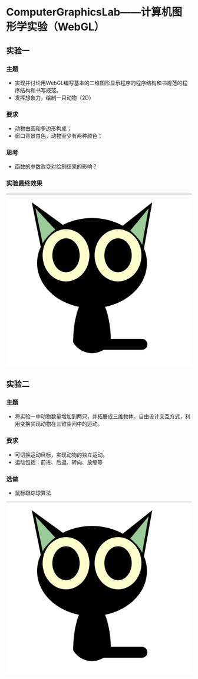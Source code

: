 # ComputerGraphicsLab——计算机图形学实验（WebGL）

## 实验一

### 主题

- 实现并讨论用WebGL编写基本的二维图形显示程序的程序结构和书规范的程序结构和书写规范。
- 发挥想象力，绘制一只动物（2D） 

### 要求 

- 动物由圆和多边形构成； 
- 窗口背景白色，动物至少有两种颜色； 

### 思考

- 函数的参数改变对绘制结果的影响？

### 实验最终效果

![实验成果图](https://raw.githubusercontent.com/Dokyme/ComputerGraphicsLab/master/Lab1/result.png)

## 实验二

### 主题

- 将实验一中动物数量增加到两只，并拓展成三维物体。自由设计交互方式，利用变换实现动物在三维空间中的运动。

### 要求

- 可切换运动目标，实现动物的独立运动。
- 运动包括：前进、后退、转向、放缩等

### 选做

- 鼠标跟踪球算法

![实验成果图](https://raw.githubusercontent.com/Dokyme/ComputerGraphicsLab/master/Lab1/result.png)